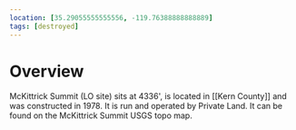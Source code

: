 ```yaml
---
location: [35.29055555555556, -119.76388888888889]
tags: [destroyed]
---
```


# Overview

McKittrick Summit (LO site) sits at 4336', is located in [[Kern County]] and was constructed in 1978. It is run and operated by Private Land. It can be found on the McKittrick Summit USGS topo map.

